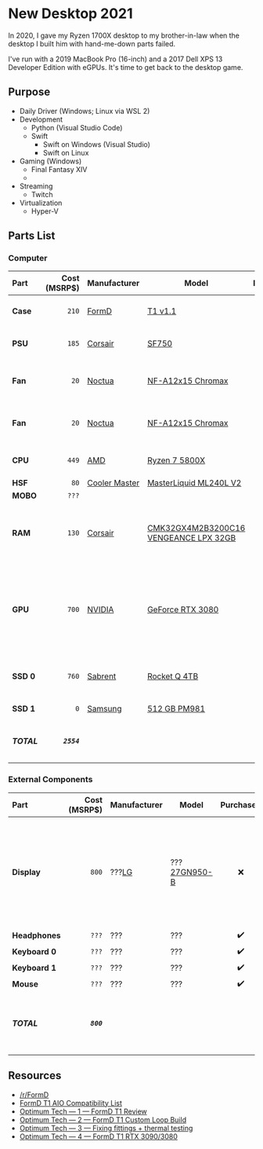 # New Desktop 2021

In 2020, I gave my Ryzen 1700X desktop to my brother-in-law when the desktop I built him with hand-me-down parts failed.  

I've run with a 2019 MacBook Pro (16-inch) and a 2017 Dell XPS 13 Developer Edition with eGPUs. It's time to get back to 
the desktop game.

## Purpose

* Daily Driver (Windows; Linux via WSL 2)
* Development
  * Python (Visual Studio Code)
  * Swift
    * Swift on Windows (Visual Studio)
    * Swift on Linux
* Gaming (Windows)
  * Final Fantasy XIV
  * 
* Streaming
  * Twitch
* Virtualization
  * Hyper-V

## Parts List

### Computer

| Part        | Cost<br>(MSRP$) | Manufacturer            | Model                                              |     Purchased      | Notes                                                                                                         |
| :---------- | --------------: | ----------------------- | -------------------------------------------------- | :----------------: | ------------------------------------------------------------------------------------------------------------- |
| **Case**    |           `210` | [FormD][CASEman]        | [T1 v1.1][CASEmod]                                 |        :x:         | white mITX case<br>9.5 Liters                                                                                 |
| **PSU**     |           `185` | [Corsair][PSUman]       | [SF750][PSUmod]                                    |        :x:         | SFX<br>750W<br>80+ Plat                                                                                       |
| **Fan**     |            `20` | [Noctua][FANman]        | [NF-A12x15 Chromax][FANmod]                        |        :x:         | 120x120x15<br>94.2 m³/h<br>1850 RPM<br>23.9 dB                                                                |
| **Fan**     |            `20` | [Noctua][FANman]        | [NF-A12x15 Chromax][FANmod]                        |        :x:         | 120x120x15<br>94.2 m³/h<br>1850 RPM<br>23.9 dB                                                                |
| **CPU**     |           `449` | [AMD][CPUman]           | [Ryzen 7 5800X][CPUmod]                            |        :x:         | 8 cores<br>16 thread<br>105W TDP                                                                              |
| **HSF**     |            `80` | [Cooler Master][HSFman] | [MasterLiquid ML240L V2][HSFmod]                   |        :x:         |                                                                                                               |
| **MOBO**    |           `???` | [][MOBOman]             | [][MOBOmod]                                        |        :x:         | mITX                                                                                                          |
| **RAM**     |           `130` | [Corsair][RAMman]       | [CMK32GX4M2B3200C16<br>VENGEANCE LPX 32GB][RAMmod] |        :x:         | 32GB<br>(2x16GB)<br>DDR4<br>3200MHz<br>C16<br>Black                                                           |
| **GPU**     |           `700` | [NVIDIA][GPUman]        | [GeForce RTX 3080][GPUmod]                         |        :x:         | Since this is *2021 Build*, am waiting to see Big Navi from AMD as well, but right now this is the selection. |
| **SSD 0**   |           `760` | [Sabrent][SSD0man]      | [Rocket Q 4TB][SSD0mod]                            |        :x:         | NVMe<br>M.2 2280<br>PCIe Gen3 x4                                                                              |
| **SSD 1**   |             `0` | [Samsung][SSD1man]      | [512 GB PM981][SSD1mod]                            | :heavy_check_mark: | NVMe<br>M.2 2280                                                                                              |
| ***TOTAL*** |    ***`2554`*** |                         |                                                    |                    | MSRP Prices.<br>Actual prices will be lower.                                                                  |

### External Components

| Part           | Cost<br>(MSRP$) | Manufacturer         | Model                      |     Purchased      | Notes                                                                                 |
| :------------- | --------------: | -------------------- | -------------------------- | :----------------: | ------------------------------------------------------------------------------------- |
| **Display**    |           `800` | ???[LG][Displayman]  | ???[27GN950-B][Displaymod] |        :x:         | 27"<br>4K UHD<br>IPS<br>HDR 600<br>144Hz / 1ms<br>G-SYNC<br>AMD FreeSync Pro<br>USB-C |
| **Headphones** |           `???` | ???[][Headphonesman] | ???[][Headphonesmod]       | :heavy_check_mark: |                                                                                       |
| **Keyboard 0** |           `???` | ???[][Keyboardman0]  | ???[][Keyboardmod1]        | :heavy_check_mark: |                                                                                       |
| **Keyboard 1** |           `???` | ???[][Keyboardman1]  | ???[][Keyboardmod0]        | :heavy_check_mark: |                                                                                       |
| **Mouse**      |           `???` | ???[][Mouseman]      | ???[][Mousemod]            | :heavy_check_mark: |                                                                                       |
| ***TOTAL***    |     ***`800`*** |                      |                            |                    | MSRP Prices.<br>Actual prices will be lower.                                          |

## Resources

* [/r/FormD][reddit1]
* [FormD T1 AIO Compatibility List][gdocs1]
* [Optimum Tech — 1 — FormD T1 Review][youtube1]
* [Optimum Tech — 2 — FormD T1 Custom Loop Build][youtube2]
* [Optimum Tech — 3 — Fixing fittings + thermal testing][youtube3]
* [Optimum Tech — 4 — FormD T1 RTX 3090/3080][youtube4]

<!-- URLs PARTS -->
[CASEman]: https://formdworks.com/ "FormD"
[CASEmod]: https://formdworks.com/products/t1 "T1"
[CPUman]: https://www.amd.com/ "AMD"
[CPUmod]: https://www.amd.com/en/products/cpu/amd-ryzen-7-5800x "AMD Ryzen 7 5800X"
[Displayman]: https://www.lg.com/ ""
[Displaymod]: https://www.lg.com/us/monitors/lg-27gn950-b-gaming-monitor "LG 27GN950-B 27 inch UltraGear 4K Nano IPS 1ms G-SYNC Compatible Gaming Monitor"
[FANman]: https://www.noctua.at/ "Noctua.at"
[FANmod]: https://noctua.at/en/nf-a12x15-pwm-chromax-black-swap "NF-A12x15 PWM chromax.black.swap"
[GPUman]: https://www.nvidia.com/ "NVIDIA"
[GPUmod]: https://www.nvidia.com/en-us/geforce/graphics-cards/30-series/rtx-3080/ "GeForce RTX 3080 Graphics Card | NVIDIA"
[Headphonesman]:  ""
[Headphonesmod]:  ""
[HSFman]: https://www.coolermaster.com/ "Cooler Master"
[HSFmod]: https://www.coolermaster.com/catalog/coolers/cpu-liquid-coolers/masterliquid-ml240l-v2-rgb/ "MASTERLIQUID ML240L V2 RGB"
[Keyboardman0]:  ""
[Keyboardmod0]:  ""
[Keyboardman1]:  ""
[Keyboardmod1]:  ""
[MOBOman]:  ""
[MOBOmod]:  ""
[Mouseman]:  ""
[Mousemod]:  ""
[PSUman]: https://www.corsair.com/ "CORSAIR"
[PSUmod]: https://www.corsair.com/us/en/Categories/Products/Power-Supply-Units/Power-Supply-Units-Advanced/SF-Series/p/CP-9020186-NA "SF Series SF750"
[RAMman]: https://www.corsair.com/ "Corsair"
[RAMmod]: https://www.corsair.com/us/en/Categories/Products/Memory/VENGEANCE-LPX/p/CMK32GX4M2B3200C16 "Vengeance LPX 32GB (2x16GB) 3200MHz C16 DDR4 DRAM Memory Kit – Black"
[SSD0man]: Sabrent "https://www.sabrent.com/"
[SSD0mod]: https://www.sabrent.com/product/SB-RKTQ-4TB/rocket-q-4tb-nvme-pcie-m-2-2280-internal-ssd-high-performance-solid-state-drive/ "Rocket Q 4TB NVMe PCIe M.2 2280 Internal SSD Solid State Drive (SB-RKTQ-4TB)"
[SSD1man]: https://www.samsung.com/semiconductor/ "Samsung Semiconductor Global Website"
[SSD1mod]: https://www.samsung.com/semiconductor/ssd/client-ssd/MZVLB512HAJQ/ "PM981 MZVLB512HAJQ | Samsung Semiconductor Global Website"

<!-- URLs OTHER -->
[gdocs1]: https://docs.google.com/spreadsheets/d/12fTWe4Y4prgAHPhsk4HA2-wK8PRnPyy2ZxIzcbNapNE/edit?usp=sharing "Google Sheets — FormD T1 AIO Compatibility List"
[reddit1]: https://www.reddit.com/r/FormD/ "/r/FormD"
[youtube1]: https://youtu.be/Ou4iWsBNSmY "YouTube — Optimum Tech — FormD T1 - The Ultimate Sub-10L Case!"
[youtube2]: https://youtu.be/W1mO5dNJIgo "YouTube — Optimum Tech — SFF Endgame - Mini Liquid Cooled i9 / 2080 Ti Build"
[youtube3]: https://youtu.be/dbLugatTfTc "YouTube — Optimum Tech — The Liquid Cooled T1 Build is Complete!"
[youtube4]: https://youtu.be/_GhFSSLp-mE "YouTube — Optimum Tech — This Wasn’t Supposed to Work – RTX 3090 / 3080 in Sub-10L."
